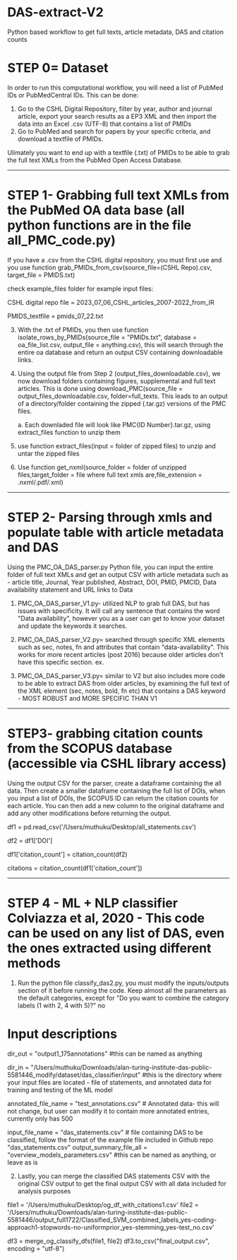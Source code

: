 # DAS-extract-V2
Python based workflow to get full texts, article metadata, DAS and citation counts 
# STEP 0= Dataset 
In order to run this computational workflow, you will need a list of PubMed IDs or PubMedCentral IDs. This can be done:

1. Go to the CSHL Digital Repository, filter by year, author and journal article, export your search results as a EP3 XML and then import the data into an Excel .csv (UTF-8) that contains a list of PMIDs
2. Go to PubMed and search for papers by your specific criteria, and download a textfile of PMIDs.
   
Ulimately you want to end up with a textfile (.txt) of PMIDs to be able to grab the full text XMLs from the PubMed Open Access Database.
__________________________________________________________________________________________________________________________________________
# STEP 1- Grabbing full text XMLs from the PubMed OA data base (all python functions are in the file all_PMC_code.py)
If you have a .csv from the CSHL digital repository, you must first use and you use function grab_PMIDs_from_csv(source_file=(CSHL Repo).csv, target_file = PMIDS.txt)

   check example_files folder for example input files:
   
   CSHL digital repo file = 2023_07_06_CSHL_articles_2007-2022_from_IR

   PMIDS_textfile = pmids_07_22.txt

3. With the .txt of PMIDs, you then use function isolate_rows_by_PMIDs(source_file = "PMIDs.txt", database = oa_file_list.csv, output_file = anything.csv), this will search through the entire oa database and return an output CSV containing downloadable links. 

4. Using the output file from Step 2 (output_files_downloadable.csv), we now download folders containing figures, supplemental and full text articles. This is done using download_PMC(source_file = output_files_downloadable.csv, folder=full_texts. This leads to an output of a directory/folder containing the zipped (.tar.gz) versions of the PMC files. 
	
 	a. Each downladed file will look like PMC{ID Number}.tar.gz, using extract_files function to unzip them

5. use function extract_files(input = folder of zipped files) to unzip and untar the zipped files

6. Use function get_nxml(source_folder = folder of unzipped files,target_folder = file where full text xmls are,file_extension = .nxml/.pdf/.xml)
__________________________________________________________________________________________________________________________________________________

# STEP 2- Parsing through xmls and populate table with article metadata and DAS
Using the PMC_OA_DAS_parser.py Python file, you can input the entire folder of full text XMLs and get an output CSV with article metadata such as - article title, Journal, Year published, Abstract, DOI, PMID, PMCID, Data availability statement and URL links to Data

1. PMC_OA_DAS_parser_V1.py- utilized NLP to grab full DAS, but has issues with specificity. It will call any sentence that contains the word "Data availability", however you as a user can get to know your dataset and update the keywords it searches. 

2. PMC_OA_DAS_parser_V2.py= searched through specific XML elements such as sec, notes, fn and attributes that contain "data-availability". This works for more recent articles (post 2016) because older articles don't have this specific section.
ex. <sec sec-type="data-availability" id="s1"> 

3. PMC_OA_DAS_parser_V3.py= similar to V2 but also includes more code to be able to extract DAS from older articles, by examining the full text of the XML element (sec, notes, bold, fn etc) that contains a DAS keyword - MOST ROBUST and MORE SPECIFIC THAN V1
__________________________________________________________________________________________________________________________________________________

# STEP3- grabbing citation counts from the SCOPUS database (accessible via CSHL library access)
Using the output CSV for the parser, create a dataframe containing the all data. Then create a smaller dataframe containing the full list of DOIs, when you input a list of DOIs, the SCOPUS ID can return the citation counts for each article. You can then add a new column to the original dataframe and add any other modifications before returning the output. 

df1 = pd.read_csv('/Users/muthuku/Desktop/all_statements.csv')

df2 = df1['DOI']

df1['citation_count'] = citation_count(df2)

citations = citation_count(df1['citation_count'])
__________________________________________________________________________________________________________________________________________________
# STEP 4 - ML + NLP classifier Colviazza et al, 2020 - This code can be used on any list of DAS, even the ones extracted using different methods
1. Run the python file classify_das2.py, you must modify the inputs/outputs section of it before running the code. Keep almost all the parameters as the default categories, except for "Do you want to combine the category labels (1 with 2, 4 with 5)?" no 
# Input descriptions
dir_out = "output1_175annotations" #this can be named as anything

dir_in = "/Users/muthuku/Downloads/alan-turing-institute-das-public-5581446_modify/dataset/das_classifier/input" #this is the directory where your input files are located - file of statements, and annotated data for training and testing of the ML model 

annotated_file_name = "test_annotations.csv"  # Annotated data- this will not change, but user can modify it to contain more annotated entries, currently only has 500 

input_file_name = "das_statements.csv" # file containing DAS to be classified, follow the format of the example file included in Github repo "das_statements.csv"
output_summary_file_all = "overview_models_parameters.csv" #this can be named as anything, or leave as is

2. Lastly, you can merge the classified DAS statements CSV with the original CSV output to get the final output CSV with all data included for analysis purposes

file1 = '/Users/muthuku/Desktop/og_df_with_citations1.csv'
file2 = '/Users/muthuku/Downloads/alan-turing-institute-das-public-5581446/output_full1722/Classified_SVM_combined_labels_yes-coding-approach1-stopwords-no-uniformprior_yes-stemming_yes-test_no.csv'

df3 = merge_og_classify_dfs(file1, file2)
df3.to_csv("final_output.csv", encoding = "utf-8")



